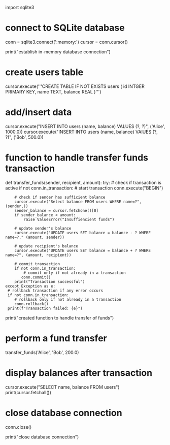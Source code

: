 import sqlite3

# connect to SQLite database
conn = sqlite3.connect(':memory:')
cursor = conn.cursor()

print("establish in-memory database connection")

# create users table
cursor.execute('''CREATE TABLE IF NOT EXISTS users (
                    id INTGER PRIMARY KEY,
                    name TEXT,
                    balance REAL
                )''')

# add/insert data
cursor.execute("INSERT INTO users (name, balance) VALUES (?, ?)", ('Alice', 1000.0))
cursor.execute("INSERT INTO users (name, balance) VAlUES (?, ?)", ('Bob', 500.0))

# function to handle transfer funds transaction
def transfer_funds(sender, recipient, amount):
    try:
        # check if transaction is active
        if not conn.in_transaction:
            # start transaction
            conn.execute("BEGIN")

        # check if sender has sufficient balance
        cursor.execute("Select balance FROM users WHERE name=?", (sender,))
        sender_balance = cursor.fetchone()[0]
        if sender_balance < amount:
            raise ValueError("Insuffiencient funds")

        # update sender's balance
        cursor.execute("UPDATE users SET balance = balance - ? WHERE name=?," (amount, sender))

        # update recipient's balance
        cursor.execute("UPDATE users SET balance = balance + ? WHERE name=?", (amount, recipient))

        # commit transaction
        if not conn.in_transaction:
            # commit only if not already in a transaction
           conn.commit()
        print("Transaction successful")
    except Exception as e:
     # rollback transaction if any error occurs
     if not conn.in_transaction:
        # rollback only if not already in a transaction
        conn.rollback()
     print(f"Transaction failed: {e}")

print("created function to handle transfer of funds")


# perform a fund transfer
transfer_funds('Alice', 'Bob', 200.0)

# display balances after transaction
cursor.execute("SELECT name, balance FROM users")
print(cursor.fetchall())

# close database connection
conn.close()

print("close database connection")

